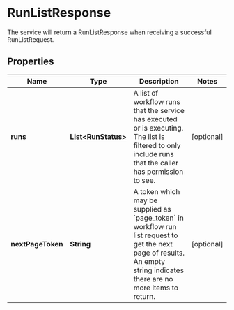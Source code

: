 

# RunListResponse

The service will return a RunListResponse when receiving a successful RunListRequest.

## Properties

| Name | Type | Description | Notes |
|------------ | ------------- | ------------- | -------------|
|**runs** | [**List&lt;RunStatus&gt;**](RunStatus.md) | A list of workflow runs that the service has executed or is executing. The list is filtered to only include runs that the caller has permission to see. |  [optional] |
|**nextPageToken** | **String** | A token which may be supplied as &#x60;page_token&#x60; in workflow run list request to get the next page of results.  An empty string indicates there are no more items to return. |  [optional] |



